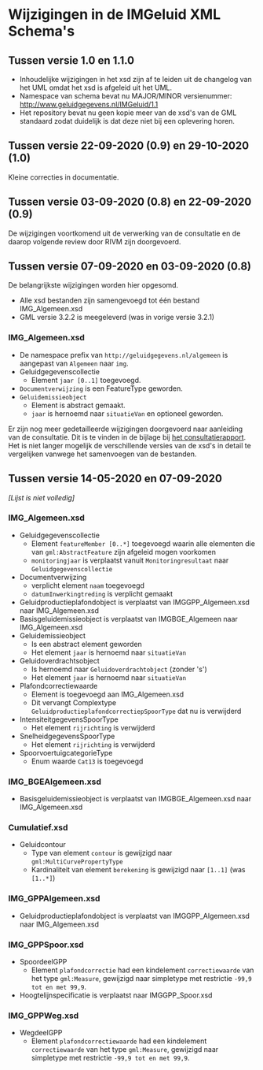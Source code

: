# Wijzigingen in de IMGeluid XML Schema's 
## Tussen versie 1.0 en 1.1.0
- Inhoudelijke wijzigingen in het xsd zijn af te leiden uit de changelog van het UML omdat het xsd is afgeleid uit het UML.
- Namespace van schema bevat nu MAJOR/MINOR versienummer: http://www.geluidgegevens.nl/IMGeluid/1.1
- Het repository bevat nu geen kopie meer van de xsd's van de GML standaard zodat duidelijk is dat deze niet bij een oplevering horen.

## Tussen versie 22-09-2020 (0.9) en 29-10-2020 (1.0)
Kleine correcties in documentatie.

## Tussen versie 03-09-2020 (0.8) en 22-09-2020 (0.9)
De wijzigingen voortkomend uit de verwerking van de consultatie en de daarop volgende review door RIVM zijn doorgevoerd. 

## Tussen versie 07-09-2020 en 03-09-2020 (0.8)
De belangrijkste wijzigingen worden hier opgesomd.

- Alle xsd bestanden zijn samengevoegd tot één bestand IMG_Algemeen.xsd
- GML versie 3.2.2 is meegeleverd (was in vorige versie 3.2.1)

### IMG_Algemeen.xsd
- De namespace prefix van `http://geluidgegevens.nl/algemeen` is aangepast van `Algemeen` naar `img`.
- Geluidgegevenscollectie
    - Element `jaar [0..1]` toegevoegd.
- `Documentverwijzing` is een FeatureType geworden.
- `Geluidemissieobject`
    - Element is abstract gemaakt.
    - `jaar` is hernoemd naar `situatieVan` en optioneel geworden.

Er zijn nog meer gedetailleerde wijzigingen doorgevoerd naar aanleiding van de consultatie. Dit is te vinden in de bijlage bij [het consultatierapport](https://docs.geostandaarden.nl/cvgg/img/cr/). Het is niet langer mogelijk de verschillende versies van de xsd's in detail te vergelijken vanwege het samenvoegen van de bestanden.

## Tussen versie 14-05-2020 en 07-09-2020
*[Lijst is niet volledig]*
### IMG_Algemeen.xsd

- Geluidgegevenscollectie
    - Element `featureMember [0..*]` toegevoegd waarin alle elementen die van `gml:AbstractFeature` zijn afgeleid mogen voorkomen
    - `monitoringjaar` is verplaatst vanuit `Monitoringresultaat` naar `Geluidgegevenscollectie`    
- Documentverwijzing
    -  verplicht element `naam` toegevoegd
    - `datumInwerkingtreding` is verplicht gemaakt
- Geluidproductieplafondobject is verplaatst van IMGGPP_Algemeen.xsd naar IMG_Algemeen.xsd
- Basisgeluidemissieobject is verplaatst van IMGBGE_Algemeen naar IMG_Algemeen.xsd
- Geluidemissieobject
    - Is een abstract element geworden
    - Het element `jaar` is hernoemd naar `situatieVan`
- Geluidoverdrachtsobject
    - Is hernoemd naar `Geluidoverdrachtobject` (zonder 's')
    - Het element `jaar` is hernoemd naar `situatieVan`
- Plafondcorrectiewaarde
    - Element is toegevoegd aan IMG_Algemeen.xsd
    - Dit vervangt Complextype `GeluidproductieplafondcorrectiepSpoorType` dat nu is verwijderd
- IntensiteitgegevensSpoorType
    - Het element `rijrichting` is verwijderd
- SnelheidgegevensSpoorType
    - Het element `rijrichting` is verwijderd
- SpoorvoertuigcategorieType
    - Enum waarde `Cat13` is toegevoegd

### IMG_BGEAlgemeen.xsd
- Basisgeluidemissieobject is verplaatst van IMGBGE_Algemeen.xsd naar IMG_Algemeen.xsd

### Cumulatief.xsd
- Geluidcontour
    - Type van element `contour` is gewijzigd naar `gml:MultiCurvePropertyType`
    - Kardinaliteit van element `berekening` is gewijzigd naar `[1..1]` (was `[1..*]`)

### IMG_GPPAlgemeen.xsd
- Geluidproductieplafondobject is verplaatst van IMGGPP_Algemeen.xsd naar IMG_Algemeen.xsd

### IMG_GPPSpoor.xsd
- SpoordeelGPP
    - Element `plafondcorrectie` had een kindelement `correctiewaarde` van het type `gml:Measure`, gewijzigd naar simpletype met restrictie `-99,9 tot en met 99,9`. 
- Hoogtelijnspecificatie is verplaatst naar IMGGPP_Spoor.xsd

### IMG_GPPWeg.xsd
- WegdeelGPP
    - Element `plafondcorrectiewaarde` had een kindelement `correctiewaarde` van het type `gml:Measure`, gewijzigd naar simpletype met restrictie `-99,9 tot en met 99,9`. 

